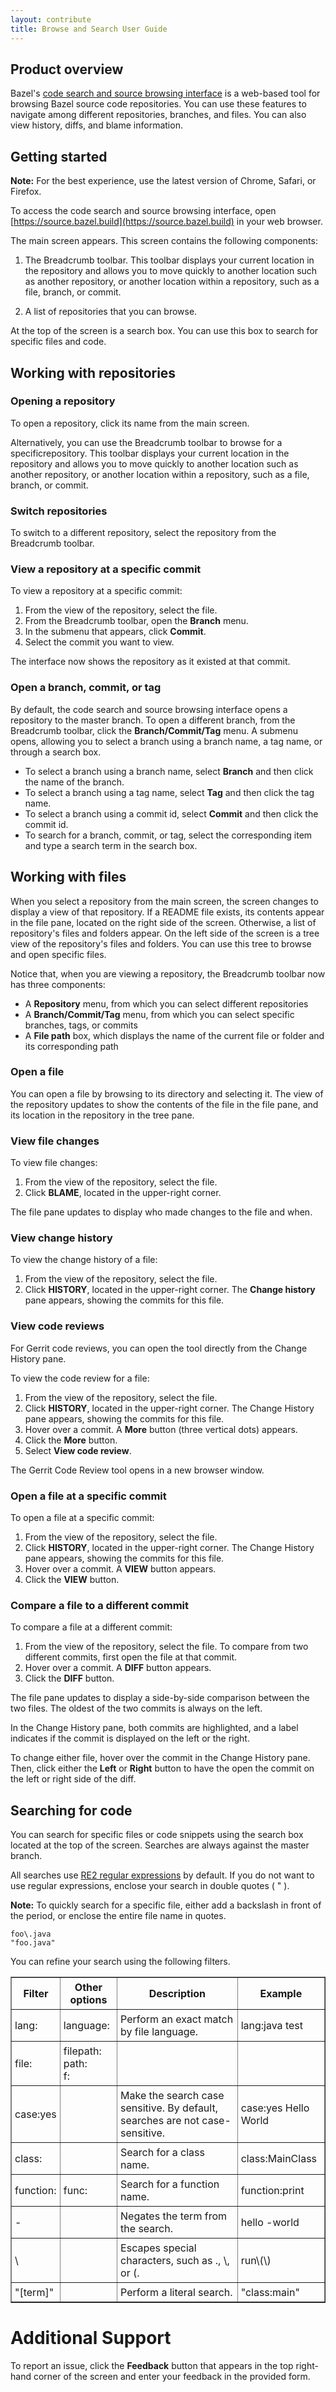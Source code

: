 ```yaml
---
layout: contribute
title: Browse and Search User Guide
---
```


## Product overview

Bazel's [code search and source browsing interface](https://source.bazel.build)
is a web-based tool for browsing Bazel source code repositories. You can
use these features to navigate among different repositories, branches, and
files. You can also view history, diffs, and blame information.

## Getting started

**Note:** For the best experience, use the latest version of Chrome, Safari, or
Firefox.

To access the code search and source browsing interface, open
[https://source.bazel.build](https://source.bazel.build) in your web browser.

The main screen appears. This screen contains the following components:

1. The Breadcrumb toolbar. This toolbar displays your current location in the
repository and allows you to move quickly to another location such as another
repository, or another location within a repository, such as a file, branch, or
commit.

1. A list of repositories that you can browse.

At the top of the screen is a search box. You can use this box to search for
specific files and code.

## Working with repositories

### Opening a repository

To open a repository, click its name from the main screen.

Alternatively, you can use the Breadcrumb toolbar to browse for a
specificrepository. This toolbar displays your current location in the
repository and allows you to move quickly to another location such as another
repository, or another location within a repository, such as a file, branch, or
commit.

### Switch repositories

To switch to a different repository, select the repository from the Breadcrumb toolbar.

### View a repository at a specific commit

To view a repository at a specific commit:

1. From the view of the repository, select the file.
1. From the Breadcrumb toolbar, open the **Branch** menu.
1. In the submenu that appears, click **Commit**.
1. Select the commit you want to view.

The interface now shows the repository as it existed at that commit.

### Open a branch, commit, or tag

By default, the code search and source browsing interface opens a repository to
the master branch.  To open a different branch, from the Breadcrumb toolbar,
click the **Branch/Commit/Tag** menu. A submenu opens, allowing you to select a
branch using a branch name, a tag name, or through a search box.

*  To select a branch using a branch name, select **Branch** and then click the
   name of the branch.
*  To select a branch using a tag name, select **Tag** and
   then click the tag name.
*  To select a branch using a commit id, select **Commit** and then click the
   commit id.
*  To search for a branch, commit, or tag, select the corresponding item and
   type a search term in the search box.

## Working with files

When you select a repository from the main screen, the screen changes to display
a view of that repository. If a README file exists, its contents appear in the
file pane, located on the right side of the screen. Otherwise, a list of
repository's files and folders appear.  On the left side of the screen is a tree
view of the repository's files and folders. You can use this tree to browse and
open specific files.

Notice that, when you are viewing a repository, the Breadcrumb toolbar now has
three components:

*  A **Repository** menu, from which you can select different repositories
*  A **Branch/Commit/Tag** menu, from which you can select specific branches,
   tags, or commits
*  A **File path** box, which displays the name of the current file or folder
   and its corresponding path

### Open a file

You can open a file by browsing to its directory and selecting it. The view of
the repository updates to show the contents of the file in the file pane, and
its location in the repository in the tree pane.

### View file changes

To view file changes:

1. From the view of the repository, select the file.
1. Click **BLAME**, located in the upper-right corner.

The file pane updates to display who made changes to the file and when.

### View change history

To view the change history of a file:

1.  From the view of the repository, select the file.
1.  Click **HISTORY**, located in the upper-right corner.
    The **Change history** pane appears, showing the commits for this file.

### View code reviews

For Gerrit code reviews, you can open the tool directly from the Change History pane.

To view the code review for a file:

1. From the view of the repository, select the file.
1. Click **HISTORY**, located in the upper-right corner. The Change History pane
   appears, showing the commits for this file.
1. Hover over a commit. A **More** button (three vertical dots) appears.
1. Click the **More** button.
1. Select **View code review**.

The Gerrit Code Review tool opens in a new browser window.

### Open a file at a specific commit

To open a file at a specific commit:

1. From the view of the repository, select the file.
1. Click **HISTORY**, located in the upper-right corner. The Change History pane
   appears, showing the commits for this file.
1. Hover over a commit. A **VIEW** button appears.
1. Click the **VIEW** button.

### Compare a file to a different commit

To compare a file at a different commit:

1. From the view of the repository, select the file. To compare from two
   different commits, first open the file at that commit.
1. Hover over a commit. A **DIFF** button appears.
1. Click the **DIFF** button.

The file pane updates to display a side-by-side comparison between the two
files. The oldest of the two commits is always on the left.

In the Change History pane, both commits are highlighted, and a label indicates
if the commit is displayed on the left or the right.

To change either file, hover over the commit in the Change History pane. Then,
click either the **Left** or **Right** button to have the open the commit on the
left or right side of the diff.

## Searching for code

You can search for specific files or code snippets using the search box located
at the top of the screen. Searches are always against the master branch.

All searches use [RE2 regular expressions](https://github.com/google/re2/wiki/Syntax)
by default. If you do not want to use regular expressions, enclose your search
in double quotes ( " ).

**Note:** To quickly search for a specific file, either add a backslash in front
of the period, or enclose the entire file name in quotes.

```
foo\.java
"foo.java"
```

You can refine your search using the following filters.

<table border="1px">
<thead>
<tr>
<th style="padding:5px"><strong>Filter</strong></th>
<th style="padding:5px"><strong>Other options</strong></th>
<th style="padding:5px"><strong>Description</strong></th>
<th style="padding:5px"><strong>Example</strong></th>
</tr>
</thead>
<tbody>
<tr>
<td style="padding:5px">lang:</td>
<td style="padding:5px">language:</td>
<td style="padding:5px">Perform an exact match by file language.</td>
<td style="padding:5px">lang:java test</td>
</tr>
<tr>
<td style="padding:5px">file:</td>
<td style="padding:5px">filepath:<br>
path:<br>
f:</td>
<td style="padding:5px"></td>
<td style="padding:5px"></td>
</tr>
<tr>
<td style="padding:5px">case:yes</td>
<td style="padding:5px"></td>
<td style="padding:5px">Make the search case sensitive. By default, searches are not case-sensitive.</td>
<td style="padding:5px">case:yes Hello World</td>
</tr>
<tr>
<td style="padding:5px">class:</td>
<td style="padding:5px"></td>
<td style="padding:5px">Search for a class name.</td>
<td style="padding:5px">class:MainClass</td>
</tr>
<tr>
<td style="padding:5px">function:</td>
<td style="padding:5px">func:</td>
<td style="padding:5px">Search for a function name.</td>
<td style="padding:5px">function:print</td>
</tr>
<tr>
<td style="padding:5px">-</td>
<td style="padding:5px"></td>
<td style="padding:5px">Negates the term from the search.</td>
<td style="padding:5px">hello -world</td>
</tr>
<tr>
<td style="padding:5px">\</td>
<td style="padding:5px"></td>
<td style="padding:5px">Escapes special characters, such as ., \, or (.</td>
<td style="padding:5px">run\(\)</td>
</tr>
<tr>
<td style="padding:5px">"[term]"</td>
<td style="padding:5px"></td>
<td style="padding:5px">Perform a literal search.</td>
<td style="padding:5px">"class:main"</td>
</tr>
</tbody>
</table>

# Additional Support

To report an issue, click the **Feedback** button that appears in the top right-hand corner of the screen and enter your feedback in the provided form.

